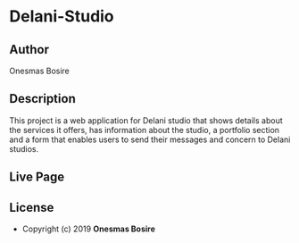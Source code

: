 # Delani-Studio

## Author

Onesmas Bosire

## Description

This project is a web application for Delani studio that shows details about the services it offers, has information about the studio, a portfolio section and a form that enables users to send their messages and concern to Delani studios. 


## Live Page 


## License
* Copyright (c) 2019 **Onesmas Bosire**
